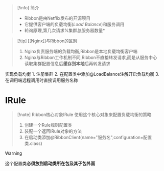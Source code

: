 > [!info] 简介
> * Ribbon是由Netflix发布的开源项目
> * 它提供客户端的负载均衡(*Load Balance*)和服务调用
> * 轮询原理,第几次请求%集群总服务器数量*

> [!tip] [[Nginx]]与Ribbon的区别
> 1. Nginx负责服务端的负载均衡,Ribbon是本地负载均衡客户端
> 2. Nginx与Ribbon工作机制不同,Ribbon不直接转发请求,而是从服务中心读取集群配置信息后**缓存到本地**后再转发请求

实现负载均衡
	1. 注册集群
	2. 在配置类中添加@LoadBalance注解开启负载均衡
	3. 在调用端远程调用时直接调用服务名称

# IRule
> [!note] Ribbon核心对象IRule
> 使用这个核心对象来配置负载均衡的策略
> 1. 创建一个Rule规则配置类
> 2. 装配一个返回IRule对象的方法
> 3. 在启动类添加@RibbonClient(name="服务名",configuration=配置类.class)

> [!warning] 
> 这个配置类**必须放到启动类所在包及其子包外面**


